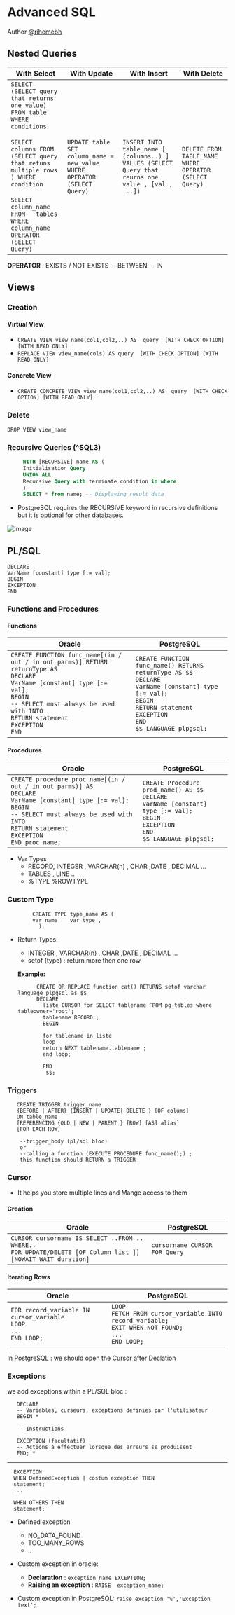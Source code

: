 # Advanced SQL

Author [@rihemebh](https://github.com/rihemebh)

## Nested Queries

| With Select                                                                                                                                                                                                                                                                         | With Update                                                                | With Insert                                                                                           | With Delete                                              |
| ----------------------------------------------------------------------------------------------------------------------------------------------------------------------------------------------------------------------------------------------------------------------------------- | -------------------------------------------------------------------------- | ----------------------------------------------------------------------------------------------------- | -------------------------------------------------------- |
| ``SELECT (SELECT query that returns one value) FROM table  WHERE conditions``  <br />  <br /> ``SELECT columns FROM (SELECT query that retuns multiple rows ) WHERE condition``  <br />  <br />  ``SELECT column_name FROM   tables  WHERE  column_name OPERATOR  (SELECT Query)`` | ``UPDATE table SET column_name = new_value WHERE OPERATOR (SELECT Query)`` | ``INSERT INTO table_name [ (columns..) ]  VALUES (SELECT Query that reurns one value , [val , ...])`` | ``DELETE FROM TABLE_NAME WHERE OPERATOR (SELECT Query)`` |
<!--## With Select
       SELECT ( SELECT Query that returns one value 
      // Don't forget to make the join condition with the table called in the main select )
       FROM table 
       WHERE conditions 
  ------------------------------    
       SELECT columns 
       FROM (SELECT query that retuns multiple values )
       WHERE condition
---------------------------------------
      SELECT column_name
      FROM   tables 
      WHERE  column_name OPERATOR  (SELECT Query)
## With Update 
       UPDATE table
      SET column_name = new_value
      WHERE OPERATOR [ VALUE ] (SELECT Query)
## With Insert 
       INSERT INTO table_name [ (columns..) ] 
       VALUES (SELECT Query that reurns one value , [val , ...]) 
   ## With Delete
       DELETE FROM TABLE_NAME
       WHERE OPERATOR (SELECT Query)
-->
 **OPERATOR**  : EXISTS / NOT EXISTS  -- BETWEEN -- IN

## Views

### Creation

#### Virtual View

- ``CREATE VIEW view_name(col1,col2,..) AS  query  [WITH CHECK OPTION] [WITH READ ONLY]``
- ``REPLACE VIEW view_name(cols) AS query  [WITH CHECK OPTION] [WITH READ ONLY]``

#### Concrete View

- ``CREATE CONCRETE VIEW view_name(col1,col2,..) AS  query  [WITH CHECK OPTION] [WITH READ ONLY]``

### Delete

`` DROP VIEW view_name ``

### Recursive Queries (^SQL3)

```sql
     WITH [RECURSIVE] name AS (
     Initialisation Query 
     UNION ALL
     Recursive Query with terminate condition in where 
     )
     SELECT * from name; -- Displaying result data 
```

- PostgreSQL requires the RECURSIVE keyword in recursive definitions but it is optional for other databases.

![image](https://cdn.sqlservertutorial.net/wp-content/uploads/SQL-Server-Recursive-CTE-execution-flow.png)

## PL/SQL

 ``DECLARE``<br /> ``VarName [constant] type [:= val];``<br /> ``BEGIN``<br />``EXCEPTION``<br />``END``

### Functions and Procedures

#### Functions

| Oracle                                                                                                                                                                                                                                                                 | PostgreSQL                                                                                                                                                                                                                   |
| ---------------------------------------------------------------------------------------------------------------------------------------------------------------------------------------------------------------------------------------------------------------------- | ---------------------------------------------------------------------------------------------------------------------------------------------------------------------------------------------------------------------------- |
| ``CREATE FUNCTION func_name[(in / out / in out parms)] RETURN returnType AS``<br /> ``DECLARE``<br /> ``VarName [constant] type [:= val];``<br /> ``BEGIN``<br />``-- SELECT must always be used with INTO``<br />``RETURN statement``<br />``EXCEPTION``<br />``END`` | ``CREATE FUNCTION func_name() RETURNS returnType AS $$``<br />``DECLARE``<br />``VarName [constant] type [:= val];``<br /> ``BEGIN``<br />``RETURN statement``<br />``EXCEPTION``<br />``END``<br />``$$ LANGUAGE plpgsql;`` |

#### Procedures
  
  | Oracle                                                                                                                                                                                                                                                            | PostgreSQL                                                                                                                                                                       |
  | ----------------------------------------------------------------------------------------------------------------------------------------------------------------------------------------------------------------------------------------------------------------- | -------------------------------------------------------------------------------------------------------------------------------------------------------------------------------- |
  | ``CREATE procedure proc_name[(in / out / in out parms)] AS``<br /> ``DECLARE``<br /> ``VarName [constant] type [:= val];``<br /> ``BEGIN``<br />``-- SELECT must always be used with INTO``<br />``RETURN statement``<br />``EXCEPTION``<br />``END proc_name;`` | ``CREATE Procedure prod_name() AS $$``<br />``DECLARE``<br />``VarName [constant] type [:= val];``<br /> ``BEGIN``<br />``EXCEPTION``<br />``END``<br />``$$ LANGUAGE plpgsql;`` |

- Var Types
  - RECORD, INTEGER , VARCHAR(n) , CHAR ,DATE , DECIMAL ...
  - TABLES , LINE ..
  - %TYPE  %ROWTYPE

### Custom Type

            CREATE TYPE type_name AS (
            var_name    var_type ,
              );

- Return Types:
  - INTEGER , VARCHAR(n) , CHAR ,DATE , DECIMAL ...
  - setof (type) : return more then one row

   **Example:**

            CREATE OR REPLACE function cat() RETURNS setof varchar language plpgsql as $$
            DECLARE 
              liste CURSOR for SELECT tablename FROM pg_tables where tableowner='root';
              tablename RECORD ;
              BEGIN

              for tablename in liste 
              loop 
              return NEXT tablename.tablename ;
              end loop;

              END 
               $$;

### Triggers

       CREATE TRIGGER trigger_name
       {BEFORE | AFTER} {INSERT | UPDATE| DELETE } [OF colums]
       ON table_name
       [REFERENCING {OLD | NEW | PARENT } [ROW] [AS] alias]
       [FOR EACH ROW]
          
        --trigger_body (pl/sql bloc) 
        or
        --calling a function (EXECUTE PROCEDURE func_name();) ; 
        this function should RETURN a TRIGGER

### Cursor

- It helps you store multiple lines and Mange access to them

#### Creation

| Oracle                                                                                                                | PostgreSQL                       |
| --------------------------------------------------------------------------------------------------------------------- | -------------------------------- |
| ``CURSOR cursorname IS SELECT ..FROM .. WHERE..``<br />``FOR UPDATE/DELETE [OF Column list ]][NOWAIT WAIT duration]`` | ``cursorname CURSOR  FOR Query`` |

#### Iterating Rows

| Oracle                                                                                  | PostgreSQL                                                                                                                    |
| --------------------------------------------------------------------------------------- | ----------------------------------------------------------------------------------------------------------------------------- |
| ``FOR record_variable IN cursor_variable`` <br/>``LOOP``<br/>``...``<br/> ``END LOOP;`` | ``LOOP``<br/>``FETCH FROM cursor_variable INTO record_variable;``<br/>``EXIT WHEN NOT FOUND;``<br/>``...``<br />``END LOOP;`` |

In PostgreSQL : we should open the Cursor after Declation

### Exceptions

we add exceptions within a PL/SQL bloc :

       DECLARE 
       -- Variables, curseurs, exceptions définies par l'utilisateur
       BEGIN *

       -- Instructions 

       EXCEPTION (facultatif)
       -- Actions à effectuer lorsque des erreurs se produisent
       END; *
  -------------------------------------

      EXCEPTION 
      WHEN DefinedException | costum exception THEN
      statement;
      ...
   
      WHEN OTHERS THEN
      statement;

- Defined exception
  - NO_DATA_FOUND
  - TOO_MANY_ROWS
  - ..
- Custom exception in oracle:
  - **Declaration** : ``exception_name EXCEPTION;``
  - **Raising an exception** : ``RAISE  exception_name;``

- Custom exception in PostgreSQL:
           ``raise exception '%','Exception text';``
